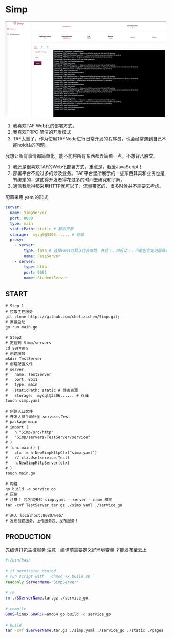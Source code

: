 # Simp

<img src="./static/img/main_control.png" />

1. 我喜欢TAF Web化的部署方式。
2. 我喜欢TRPC 简洁的开发模式
3. TAF太重了，作为使用TAFNode进行日常开发的程序员，也会经常遇到自己不能hold住的问题。

我想让所有事情都简单化。能不能将所有东西都弄简单一点。不想背八股文。

1. 我还是很喜欢TAF的Web化部署方式，重点是，我爱JavaScript！
2. 部署平台不能过多的涉及业务。TAF平台里所展示的一些东西其实和业务也是有绑定的，这使得开发者得花过多的时间去研究和了解。
3. 通信我觉得都采用HTTP就可以了，流量带宽的，很多时候并不需要去考虑。

配置采用 yaml的形式

````yaml
server:
  name: SimpServer
  port: 8080
  type: main
  staticPath: static # 静态资源
  storage:  mysql@3306...... # 存储
  proxy:
    - server:
        type: fass # 选择Fass时默认代表本地，并且！，冷启动！，不能包含定时器等玩意，
        name: FassServer
    - server:
        type: http
        port: 9091
        name: StudentServer
````

## START

````shell
# Step 1
# 拉取主控服务 
git clone https://github.com/chelizichen/Simp.git;
# 直接启动
go run main.go

# Step2
# 定位到 Simp/servers
cd servers
# 创建服务
mkdir TestServer
# 创建配置文件
# server:
#   name: TestServer
#   port: 8511
#   type: main
#   staticPath: static # 静态资源
#   storage:  mysql@3306...... # 存储
touch simp.yaml

# 创建入口文件
# 开发人员手动补全 service.Test 
# package main
# import (
# 	h "Simp/src/http"
# 	"Simp/servers/TestServer/service"
# )
# func main() {
# 	ctx := h.NewSimpHttpCtx("simp.yaml")
# 	// ctx.Use(service.Test)
# 	h.NewSimpHttpServer(ctx)
# }
touch main.go

# 构建
go build -o service_go
# 压缩 
# 注意！ 包名需要和 simp.yaml - server - name 相同
tar -cvf TestServer.tar.gz ./simp.yaml ./service_go

# 进入 localhost:8080/web/
# 发布创建服务、上传服务包、发布服务！

````

## PRODUCTION

先编译打包主控服务
注意：编译前需要定义好环境变量
才能发布至云上

````sh
#!/bin/bash  

# if permission denied
# run script with ` chmod +x build.sh ` 
readonly ServerName="SimpServer"

# rm
rm ./$ServerName.tar.gz ./service_go

# compile
GOOS=linux GOARCH=amd64 go build -o service_go

# build
tar -cvf $ServerName.tar.gz ./simp.yaml ./service_go ./static ./pages
````
